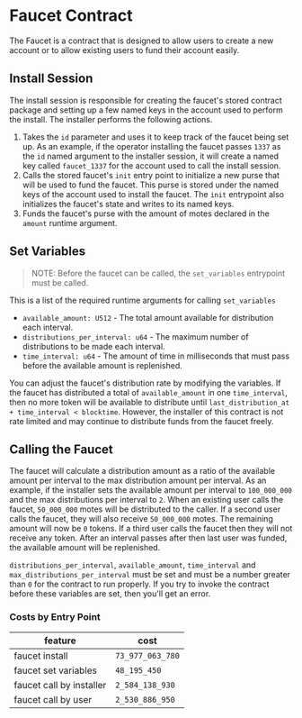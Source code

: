 # Faucet Contract

The Faucet is a contract that is designed to allow users to create a new account or to allow existing users to fund their account easily. 

## Install Session
The install session is responsible for creating the faucet's stored contract package and setting up a few named keys in the account used to perform the install. The installer performs the following actions.

1. Takes the `id` parameter and uses it to keep track of the faucet being set up. As an example, if the operator installing the faucet passes `1337` as the `id` named argument to the installer session, it will create a named key called `faucet_1337` for the account used to call the install session.
1. Calls the stored faucet's `init` entry point to initialize a new purse that will be used to fund the faucet. This purse is stored under the named keys of the account used to install the faucet. The `init` entrypoint also initializes the faucet's state and writes to its named keys.
1. Funds the faucet's purse with the amount of motes declared in the `amount` runtime argument.


## Set Variables

> NOTE: Before the faucet can be called, the `set_variables` entrypoint must be called.
>
This is a list of the required runtime arguments for calling `set_variables`
* `available_amount: U512` - The total amount available for distribution each interval.
* `distributions_per_interval: u64` - The maximum number of distributions to be made each interval.
* `time_interval: u64` - The amount of time in milliseconds that must pass before the available amount is replenished.


You can adjust the faucet's distribution rate by modifying the variables. If the faucet has distributed a total of `available_amount` in one `time_interval`, then no more token will be available to distribute until `last_distribution_at + time_interval < blocktime`. However, the installer of this contract is not rate limited and may continue to distribute funds from the faucet freely.

## Calling the Faucet

The faucet will calculate a distribution amount as a ratio of the available amount per interval to the max distribution amount per interval. As an example, if the installer sets the available amount per interval to `100_000_000` and the max distributions per interval to `2`. When an existing user calls the faucet, `50_000_000` motes will be distributed to the caller. If a second user calls the faucet, they will also receive `50_000_000` motes. The remaining amount will now be `0` tokens. If a third user calls the faucet then they will not receive any token.
After an interval passes after then last user was funded, the available amount will be replenished.

`distributions_per_interval`, `available_amount`, `time_interval` and `max_distributions_per_interval`
must be set and must be a number greater than `0` for the contract to run properly.
If you try to invoke the contract before these variables are set, then you'll get an error.

### Costs by Entry Point

| feature | cost              |
|---------|-------------------|
| faucet install | `73_977_063_780` |
| faucet set variables | `48_195_450` |
| faucet call by installer | `2_584_138_930` |
| faucet call by user | `2_530_886_950` |
